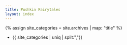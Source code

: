 ```yaml
---
title: Pushkin Fairytales
layout: index
---
```


{% assign site_categories = site.archives | map: "title" %}


- {{ site_categories | uniq | split:","}}


